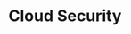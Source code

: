 ---
title: Cloud Security
layout: tag
author_profile: false
taxonomy: Cloud Security
permalink: /detections/cloud_security/
sidebar:
  nav: "detections"
---